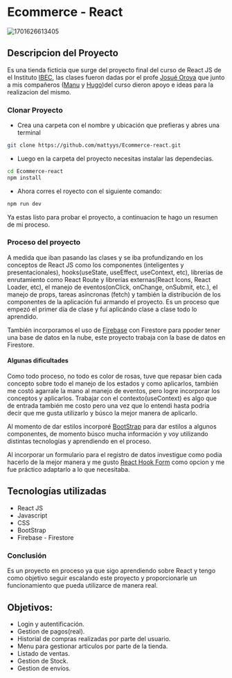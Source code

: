 # Ecommerce - React

![1701626613405](image/README/1701626613405.png)

## Descripcion del Proyecto

Es una tienda ficticia que surge del proyecto final del curso de React JS de el Instituto [IBEC](https://ibec.edu.uy/), las clases fueron dadas por el profe [Josué Oroya](https://github.com/joshuacba08) que junto a mis compañeros ([Manu](https://github.com/ManuelRivas1991) y [Hugo](https://github.com/slotito))del curso dieron apoyo e ideas para la realizacion del mismo.

### Clonar Proyecto

* Crea una carpeta con el nombre y ubicación que prefieras y abres una terminal

```bash
git clone https://github.com/mattyys/Ecommerce-react.git
```

* Luego en la carpeta del proyecto necesitas instalar las dependecias.

```bash
cd Ecommerce-react
npm install
```

* Ahora corres el royecto con el siguiente comando:

```bash
npm run dev
```

Ya estas listo para probar el proyecto, a continuacion te hago un resumen de mi proceso.

### Proceso del proyecto

A medida que iban pasando las clases y se iba profundizando en los conceptos de React JS como los componentes (inteligentes y presentacionales), hooks(useState, useEffect, useContext, etc), librerías de enrutamiento como React Route y librerías externas(React Icons, React Loader, etc), el manejo de eventos(onClick, onChange, onSubmit, etc.), el manejo de props, tareas asíncronas (fetch) y también la distribución de los componentes de la aplicación fui armando el proyecto. Es un proceso que empezó el primer día de clase y fuí aplicándo clase a clase todo lo aprendido.

También incorporamos el uso de [Firebase](https://firebase.google.com/?hl=es) con Firestore para ppoder tener una base de datos en la nube, este proyecto trabaja con la base de datos en Firestore.

#### Algunas dificultades

Como todo proceso, no todo es color de rosas, tuve que repasar bien cada concepto sobre todo el manejo de los estados y como aplicarlos, también me costó agarrale la mano al manejo de eventos, pero logre incorporar los conceptos y aplicarlos. Trabajar con el contexto(useContext) es algo que de entrada también me costo pero una vez que lo entendi hasta podria decir que me gusta utilizarlo y búsco la mejor manera de aplicarlo.

Al momento de dar estilos incorporé [BootStrap](https://getbootstrap.com/) para dar estilos a algunos componentes, de momento búsco mucha información y voy utilizando distintas tecnologías y aprendiendo en el proceso.

Al incorporar un formulario para el registro de datos investigue como podia hacerlo de la mejor manera y me gusto [React Hook Form](https://react-hook-form.com/) como opcion y me fue práctico adaptarlo a lo que necesitaba.

## Tecnologías utilizadas

* React JS
* Javascript
* CSS
* BootStrap
* Firebase - Firestore

### Conclusión

Es un proyecto en proceso ya que sigo aprendiendo sobre React y tengo como objetivo seguir escalando este proyecto y proporcionarle un funcionamiento que pueda utilizarce de manera real.

## Objetivos:

* Login y autentificación.
* Gestion de pagos(real).
* Historial de compras realizadas por parte del usuario.
* Menu para gestionar articulos por parte de la tienda.
* Listado de ventas.
* Gestion de Stock.
* Gestion de envíos.
